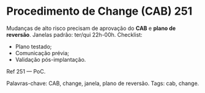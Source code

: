 # Procedimento de Change (CAB) 251

Mudanças de alto risco precisam de aprovação do **CAB** e **plano de reversão**.
Janelas padrão: ter/qui 22h-00h.
Checklist:
- Plano testado;
- Comunicação prévia;
- Validação pós-implantação.

Ref 251 — PoC.

Palavras-chave: CAB, change, janela, plano de reversão.
Tags: cab, change.
